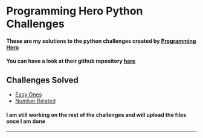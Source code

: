 # Programming Hero Python Challenges

#### These are my solutions to the python challenges created by <a href="https://github.com/ProgrammingHero1">Programming Hero</a>

#### You can have a look at their github repository <a href="https://github.com/ProgrammingHero1/100-plus-python-coding-problems-with-solutions">here</a>

## Challenges Solved

* <a href="https://github.com/arav06/programming-hero-python-challenges/tree/main/easy-ones">Easy Ones</a>
* <a href="https://github.com/arav06/programming-hero-python-challenges">Number Related</a>

#### I am still working on the rest of the challenges and will upload the files once I am done

****
